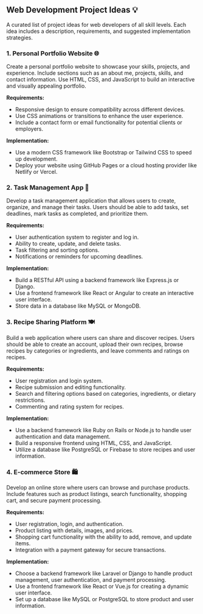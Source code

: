 

## Web Development Project Ideas 💡

A curated list of project ideas for web developers of all skill levels. Each idea includes a description, requirements, and suggested implementation strategies.

### 1. Personal Portfolio Website 🌐

Create a personal portfolio website to showcase your skills, projects, and experience. Include sections such as an about me, projects, skills, and contact information. Use HTML, CSS, and JavaScript to build an interactive and visually appealing portfolio.

**Requirements:**
- Responsive design to ensure compatibility across different devices.
- Use CSS animations or transitions to enhance the user experience.
- Include a contact form or email functionality for potential clients or employers.

**Implementation:**
- Use a modern CSS framework like Bootstrap or Tailwind CSS to speed up development.
- Deploy your website using GitHub Pages or a cloud hosting provider like Netlify or Vercel.

### 2. Task Management App 📝

Develop a task management application that allows users to create, organize, and manage their tasks. Users should be able to add tasks, set deadlines, mark tasks as completed, and prioritize them.

**Requirements:**
- User authentication system to register and log in.
- Ability to create, update, and delete tasks.
- Task filtering and sorting options.
- Notifications or reminders for upcoming deadlines.

**Implementation:**
- Build a RESTful API using a backend framework like Express.js or Django.
- Use a frontend framework like React or Angular to create an interactive user interface.
- Store data in a database like MySQL or MongoDB.

### 3. Recipe Sharing Platform 🍽️

Build a web application where users can share and discover recipes. Users should be able to create an account, upload their own recipes, browse recipes by categories or ingredients, and leave comments and ratings on recipes.

**Requirements:**
- User registration and login system.
- Recipe submission and editing functionality.
- Search and filtering options based on categories, ingredients, or dietary restrictions.
- Commenting and rating system for recipes.

**Implementation:**
- Use a backend framework like Ruby on Rails or Node.js to handle user authentication and data management.
- Build a responsive frontend using HTML, CSS, and JavaScript.
- Utilize a database like PostgreSQL or Firebase to store recipes and user information.

### 4. E-commerce Store 🛍️

Develop an online store where users can browse and purchase products. Include features such as product listings, search functionality, shopping cart, and secure payment processing.

**Requirements:**
- User registration, login, and authentication.
- Product listing with details, images, and prices.
- Shopping cart functionality with the ability to add, remove, and update items.
- Integration with a payment gateway for secure transactions.

**Implementation:**
- Choose a backend framework like Laravel or Django to handle product management, user authentication, and payment processing.
- Use a frontend framework like React or Vue.js for creating a dynamic user interface.
- Set up a database like MySQL or PostgreSQL to store product and user information.
